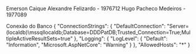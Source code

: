 Emerson Caique Alexandre Felizardo - 1976712
Hugo Pacheco Medeiros - 1977089

Conexão do Banco
{
  "ConnectionStrings": {
    "DefaultConnection": "Server=(localdb)\\mssqllocaldb;Database=DDDPatDB;Trusted_Connection=True;MultipleActiveResultSets=true"
  },
  "Logging": {
    "LogLevel": {
      "Default": "Information",
      "Microsoft.AspNetCore": "Warning"
    }
  },
  "AllowedHosts": "*"
}

